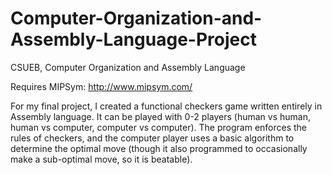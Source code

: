 # Computer-Organization-and-Assembly-Language-Project
CSUEB, Computer Organization and Assembly Language

Requires MIPSym: http://www.mipsym.com/

For my final project, I created a functional checkers game written entirely in Assembly language. It can be played with 0-2 players (human vs human, human vs computer, computer vs computer). The program enforces the rules of checkers, and the computer player uses a basic algorithm to determine the optimal move (though it also programmed to occasionally make a sub-optimal move, so it is beatable).
